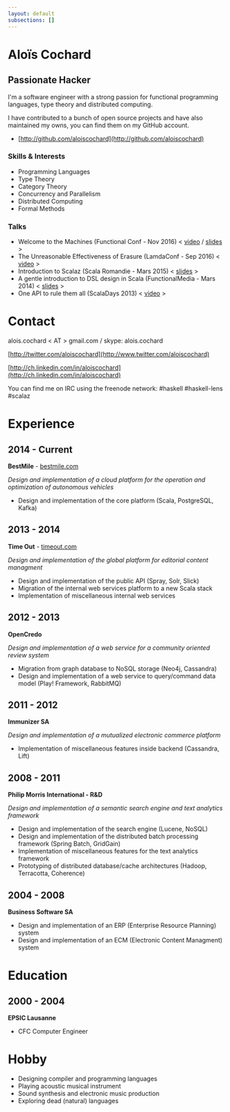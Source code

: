 ```yaml
---
layout: default
subsections: []
---
```


# Aloïs Cochard

## Passionate Hacker

I'm a software engineer with a strong passion for functional programming languages, type theory and distributed computing.

I have contributed to a bunch of open source projects and have also maintained my owns, you can find them on my GitHub account.

* [http://github.com/aloiscochard](http://github.com/aloiscochard)

### Skills & Interests
* Programming Languages
* Type Theory
* Category Theory
* Concurrency and Parallelism
* Distributed Computing
* Formal Methods


### Talks
* Welcome to the Machines (Functional Conf - Nov 2016) < [video](https://www.youtube.com/watch?v=sEfn_x245mE) / [slides](http://aloiscochard.github.io/slides/2016-machines.html) >
* The Unreasonable Effectiveness of Erasure (LamdaConf - Sep 2016) < [video](https://www.youtube.com/watch?v=nr9zrrN_R9o) >
* Introduction to Scalaz (Scala Romandie - Mars 2015) < [slides](https://t.co/8IChYYlfMR) >
* A gentle introduction to DSL design in Scala (FunctionalMedia - Mars 2014) < [slides](http://prezi.com/3pq-fjwxbatb) >
* One API to rule them all (ScalaDays 2013) < [video](http://www.parleys.com/play/51c0d0ece4b0ed877035680e) >

# Contact

alois.cochard < AT > gmail.com / skype: alois.cochard

[http://twitter.com/aloiscochard](http://www.twitter.com/aloiscochard)

[http://ch.linkedin.com/in/aloiscochard](http://ch.linkedin.com/in/aloiscochard)

You can find me on IRC using the freenode network: #haskell #haskell-lens #scalaz

# Experience

## 2014 - Current

**BestMile** - [bestmile.com](https://bestmile.com)

_Design and implementation of a cloud platform for the operation and optimization of autonomous vehicles_

* Design and implementation of the core platform (Scala, PostgreSQL, Kafka)

## 2013 - 2014
**Time Out** - [timeout.com](http://www.timeout.com)

_Design and implementation of the global platform for editorial content managment_

* Design and implementation of the public API (Spray, Solr, Slick) 
* Migration of the internal web services platform to a new Scala stack
* Implementation of miscellaneous internal web services

## 2012 - 2013
**OpenCredo**

_Design and implementation of a web service for a community oriented review system_

* Migration from graph database to NoSQL storage (Neo4j, Cassandra)
* Design and implementation of a web service to query/command data model (Play! Framework, RabbitMQ)

## 2011 - 2012
**Immunizer SA**

_Design and implementation of a mutualized electronic commerce platform_

* Implementation of miscellaneous features inside backend (Cassandra, Lift)

## 2008 - 2011
**Philip Morris International - R&D**

_Design and implementation of a semantic search engine and text analytics framework_

* Design and implementation of the search engine (Lucene, NoSQL) 
* Design and implementation of the distributed batch processing framework (Spring Batch, GridGain)
* Implementation of miscellaneous features for the text analytics framework
* Prototyping of distributed database/cache architectures (Hadoop, Terracotta, Coherence)

## 2004 - 2008
**Business Software SA**

* Design and implementation of an ERP (Enterprise Resource Planning) system
* Design and implementation of an ECM (Electronic Content Managment) system

# Education

## 2000 - 2004
**EPSIC Lausanne**

* CFC Computer Engineer

# Hobby

* Designing compiler and programming languages
* Playing acoustic musical instrument
* Sound synthesis and electronic music production
* Exploring dead (natural) languages
